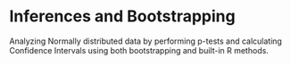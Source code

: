# Inferences and Bootstrapping

Analyzing Normally distributed data by performing p-tests and calculating Confidence Intervals using both bootstrapping and built-in R methods.
